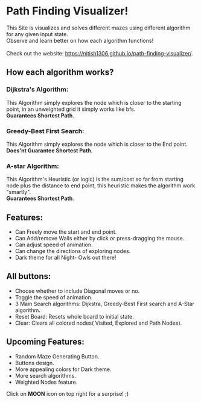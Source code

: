 # Path Finding Visualizer!

This Site is visualizes and solves different mazes using different algorithm for any given input state.<br />
Observe and learn better on how each algorithm functions!<br /><br />
Check out the website: https://nitish1306.github.io/path-finding-visualizer/.
<br />

## How each algorithm works?
### Dijkstra's Algorithm: <br />
This Algorithm simply explores the node which is closer to the starting point, in an unweighted grid it simply works like bfs.<br />
**Guarantees Shortest Path**. <br /> 

### Greedy-Best First Search: <br />
This Algorithm simply explores the node which is closer to the End point. <br />
**Does'nt Guarantee Shortest Path**. <br />

### A-star Algorithm: <br />
This Algorithm's Heuristic (or logic) is the sum/cost so far from starting node plus the distance to end point, this heuristic makes the algorithm work "smartly".<br />
**Guarantees Shortest Path**. <br />


## Features:
* Can Freely move the start and end point.
* Can Add/remove Walls either by click or press-dragging the mouse.
* Can adjust speed of animation.
* Can change the directions of exploring nodes.
*	Dark theme for all Night- Owls out there!

## All buttons:
* Choose whether to include Diagonal moves or no.
* Toggle the speed of animation.
* 3 Main Search algorithms: Dijkstra, Greedy-Best First search and A-Star algorithm.
* Reset Board: Resets whole board to initial state.
* Clear: Clears all colored nodes( Visited, Explored and Path Nodes).

## Upcoming Features:
* Random Maze Generating Button.
* Buttons design.
* More appealing colors for Dark theme.
* More search algorithms.
* Weighted Nodes feature.

Click on **MOON** icon on top right for a surprise! ;)
